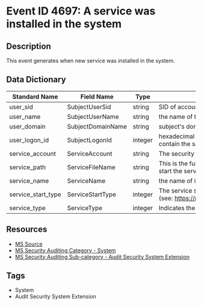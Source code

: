# Event ID 4697: A service was installed in the system

## Description
This event generates when new service was installed in the system.

## Data Dictionary
|Standard Name|Field Name|Type|Description|Sample Value|
|---|---|---|---|---|
|user_sid|SubjectUserSid|string|SID of account that was used to install the service.|S-1-5-18|
|user_name|SubjectUserName|string|the name of the account that was used to install the service.|WIN-GG82ULGC9GO$|
|user_domain|SubjectDomainName|string|subject's domain or computer name.|DOMAIN|
|user_logon_id|SubjectLogonId|integer|hexadecimal value that can help you correlate this event with recent events that might contain the same Logon ID|0x3e7|
|service_account|ServiceAccount|string|The security context that the service will run as when started.|localSystem|
|service_path|ServiceFileName|string|This is the fully rooted path to the file that the Service Control Manager will execute to start the service.|%windir%\system32\svchost.exe -k apphost|
|service_name|ServiceName|string|the name of installed service.|AppHostSvc|
|service_start_type|ServiceStartType|integer|The service start type can have one of the following values (see: https://msdn.microsoft.com/library/windows/desktop/ms682450(v=vs.85).aspx)|2|
|service_type|ServiceType|integer|Indicates the type of service that was registered with the Service Control Manager.|0x20|

## Resources
* [MS Source](https://github.com/MicrosoftDocs/windows-itpro-docs/blob/master/windows/security/threat-protection/auditing/event-4697.md)
* [MS Security Auditing Category - System](https://docs.microsoft.com/en-us/windows/security/threat-protection/auditing/advanced-security-audit-policy-settings#system)
* [MS Security Auditing Sub-category - Audit Security System Extension](https://github.com/MicrosoftDocs/windows-itpro-docs/tree/master/windows/security/threat-protection/auditing/audit-security-system-extension.md)

## Tags
* System
* Audit Security System Extension